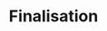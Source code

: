 ---
title: "Finalisation"
weight: 6
type: docs
description: >
  Final steps to wrap up the installaion.
---